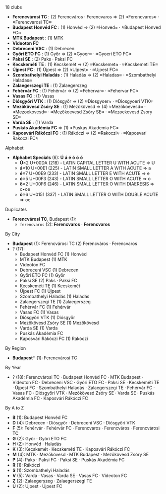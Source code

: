 18 clubs

- **Ferencvárosi TC** : (2) Ferencváros · Ferencvaros ⇒ (2) ≈Ferencvaros≈ · ≈Ferencvarosi TC≈
- **Budapest Honvéd FC** : (1) Honvéd ⇒ (2) ≈Honved≈ · ≈Budapest Honved FC≈
- **MTK Budapest** : (1) MTK
- **Videoton FC**
- **Debreceni VSC** : (1) Debrecen
- **Győri ETO FC** : (1) Győr ⇒ (2) ≈Gyoer≈ · ≈Gyoeri ETO FC≈
- **Paksi SE** : (2) Paks · Paksi FC
- **Kecskeméti TE** : (1) Kecskemét ⇒ (2) ≈Kecskemet≈ · ≈Kecskemeti TE≈
- **Újpest FC** : (1) Újpest ⇒ (2) ≈Ujpest≈ · ≈Ujpest FC≈
- **Szombathelyi Haladás** : (1) Haladás ⇒ (2) ≈Haladas≈ · ≈Szombathelyi Haladas≈
- **Zalaegerszegi TE** : (1) Zalaegerszeg
- **Fehérvár FC** : (1) Fehérvár ⇒ (2) ≈Fehervar≈ · ≈Fehervar FC≈
- **Vasas FC** : (1) Vasas
- **Diósgyőri VTK** : (1) Diósgyőr ⇒ (2) ≈Diosgyoer≈ · ≈Diosgyoeri VTK≈
- **Mezőkövesd Zsóry SE** : (1) Mezőkövesd ⇒ (4) ≈Mezőkoevesd≈ · ≈Mezoekovesd≈ · ≈Mezőkoevesd Zsóry SE≈ · ≈Mezoekovesd Zsory SE≈
- **Varda SE** : (1) Varda
- **Puskás Akadémia FC** ⇒ (1) ≈Puskas Akademia FC≈
- **Kaposvári Rákóczi FC** : (1) Rákóczi ⇒ (2) ≈Rakoczi≈ · ≈Kaposvari Rakoczi FC≈




Alphabet

- **Alphabet Specials** (6):  **Ú**  **á**  **é**  **ó**  **ö**  **ő** 
  - **Ú**×2 U+00DA (218) - LATIN CAPITAL LETTER U WITH ACUTE ⇒ U
  - **á**×10 U+00E1 (225) - LATIN SMALL LETTER A WITH ACUTE ⇒ a
  - **é**×7 U+00E9 (233) - LATIN SMALL LETTER E WITH ACUTE ⇒ e
  - **ó**×5 U+00F3 (243) - LATIN SMALL LETTER O WITH ACUTE ⇒ o
  - **ö**×2 U+00F6 (246) - LATIN SMALL LETTER O WITH DIAERESIS ⇒ o•oe
  - **ő**×6 U+0151 (337) - LATIN SMALL LETTER O WITH DOUBLE ACUTE ⇒ oe




Duplicates

- **Ferencvárosi TC**, Budapest (1):
  - `ferencvaros` (2): **Ferencvaros** · **Ferencvaros**




By City

- **Budapest** (1): Ferencvárosi TC  (2) Ferencváros · Ferencvaros
- ? (17): 
  - Budapest Honvéd FC  (1) Honvéd
  - MTK Budapest  (1) MTK
  - Videoton FC 
  - Debreceni VSC  (1) Debrecen
  - Győri ETO FC  (1) Győr
  - Paksi SE  (2) Paks · Paksi FC
  - Kecskeméti TE  (1) Kecskemét
  - Újpest FC  (1) Újpest
  - Szombathelyi Haladás  (1) Haladás
  - Zalaegerszegi TE  (1) Zalaegerszeg
  - Fehérvár FC  (1) Fehérvár
  - Vasas FC  (1) Vasas
  - Diósgyőri VTK  (1) Diósgyőr
  - Mezőkövesd Zsóry SE  (1) Mezőkövesd
  - Varda SE  (1) Varda
  - Puskás Akadémia FC 
  - Kaposvári Rákóczi FC  (1) Rákóczi




By Region

- **Budapest†** (1):   Ferencvárosi TC




By Year

- ? (18):   Ferencvárosi TC · Budapest Honvéd FC · MTK Budapest · Videoton FC · Debreceni VSC · Győri ETO FC · Paksi SE · Kecskeméti TE · Újpest FC · Szombathelyi Haladás · Zalaegerszegi TE · Fehérvár FC · Vasas FC · Diósgyőri VTK · Mezőkövesd Zsóry SE · Varda SE · Puskás Akadémia FC · Kaposvári Rákóczi FC






By A to Z

- **B** (1): Budapest Honvéd FC
- **D** (4): Debrecen · Diósgyőr · Debreceni VSC · Diósgyőri VTK
- **F** (5): Fehérvár · Fehérvár FC · Ferencvaros · Ferencváros · Ferencvárosi TC
- **G** (2): Győr · Győri ETO FC
- **H** (2): Honvéd · Haladás
- **K** (3): Kecskemét · Kecskeméti TE · Kaposvári Rákóczi FC
- **M** (4): MTK · Mezőkövesd · MTK Budapest · Mezőkövesd Zsóry SE
- **P** (4): Paks · Paksi FC · Paksi SE · Puskás Akadémia FC
- **R** (1): Rákóczi
- **S** (1): Szombathelyi Haladás
- **V** (5): Varda · Vasas · Varda SE · Vasas FC · Videoton FC
- **Z** (2): Zalaegerszeg · Zalaegerszegi TE
- **Ú** (2): Újpest · Újpest FC





